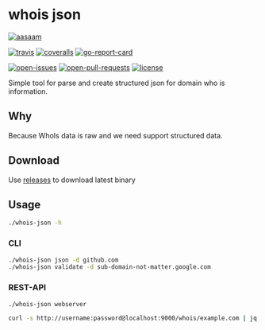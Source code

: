 # whois json

[![aasaam](https://flat.badgen.net/badge/aasaam/software%20development%20group/0277bd?labelColor=000000&icon=https%3A%2F%2Fcdn.jsdelivr.net%2Fgh%2Faasaam%2Finformation%2Flogo%2Faasaam.svg)](https://github.com/aasaam)

[![travis](https://flat.badgen.net/travis/aasaam/whois-json)](https://travis-ci.org/aasaam/whois-json)
[![coveralls](https://flat.badgen.net/coveralls/c/github/aasaam/whois-json)](https://coveralls.io/github/aasaam/whois-json)
[![go-report-card](https://goreportcard.com/badge/github.com/gojp/goreportcard?style=flat-square)](https://goreportcard.com/report/github.com/aasaam/whois-json)

[![open-issues](https://flat.badgen.net/github/open-issues/aasaam/whois-json)](https://github.com/aasaam/whois-json/issues)
[![open-pull-requests](https://flat.badgen.net/github/open-prs/aasaam/whois-json)](https://github.com/aasaam/whois-json/pulls)
[![license](https://flat.badgen.net/github/license/aasaam/whois-json)](./LICENSE)

Simple tool for parse and create structured json for domain who is information.

## Why

Because WhoIs data is raw and we need support structured data.

## Download

Use [releases](https://github.com/aasaam/whois-json/releases) to download latest binary

## Usage

```bash
./whois-json -h
```

### CLI

```bash
./whois-json json -d github.com
./whois-json validate -d sub-domain-not-matter.google.com
```

### REST-API

```bash
./whois-json webserver
```

```bash
curl -s http://username:password@localhost:9000/whois/example.com | jq
```
